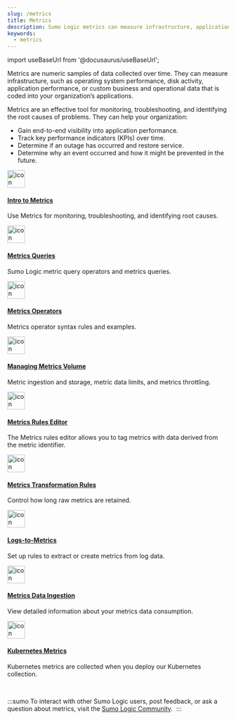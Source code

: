 ```yaml
---
slug: /metrics
title: Metrics
description: Sumo Logic metrics can measure infrastructure, application performance or custom business and operational data.
keywords:
  - metrics
---
```


import useBaseUrl from '@docusaurus/useBaseUrl';

Metrics are numeric samples of data collected over time. They can measure infrastructure, such as operating system performance, disk activity, application performance, or custom business and operational data that is coded into your organization’s applications.

Metrics are an effective tool for monitoring, troubleshooting, and identifying the root causes of problems. They can help your organization:

* Gain end-to-end visibility into application performance.
* Track key performance indicators (KPIs) over time.
* Determine if an outage has occurred and restore service.
* Determine why an event occurred and how it might be prevented in the future.

<div className="box-wrapper">
<div className="box smallbox card">
  <div className="container">
  <a href="/docs/metrics/introduction"><img src={useBaseUrl('img/icons/metrics.png')} alt="icon" width="40"/><h4>Intro to Metrics</h4></a>
  <p>Use Metrics for monitoring, troubleshooting, and identifying root causes.</p>
  </div>
</div>
<div className="box smallbox card">
  <div className="container">
  <a href="/docs/metrics/metrics-queries"><img src={useBaseUrl('img/icons/metrics.png')} alt="icon" width="40"/><h4>Metrics Queries</h4></a>
  <p>Sumo Logic metric query operators and metrics queries.</p>
  </div>
</div>
<div className="box smallbox card">
  <div className="container">
  <a href="/docs/metrics/metrics-operators"><img src={useBaseUrl('img/icons/metrics.png')} alt="icon" width="40"/><h4>Metrics Operators</h4></a>
  <p>Metrics operator syntax rules and examples.</p>
  </div>
</div>
<div className="box smallbox card">
  <div className="container">
  <a href="/docs/metrics/manage-metric-volume"><img src={useBaseUrl('img/icons/metrics.png')} alt="icon" width="40"/><h4>Managing Metrics Volume</h4></a>
  <p>Metric ingestion and storage, metric data limits, and metrics throttling.</p>
  </div>
</div>
<div className="box smallbox card">
  <div className="container">
  <a href="/docs/metrics/metric-rules-editor"><img src={useBaseUrl('img/icons/metrics.png')} alt="icon" width="40"/><h4>Metrics Rules Editor</h4></a>
  <p>The Metrics rules editor allows you to tag metrics with data derived from the metric identifier.</p>
  </div>
</div>
<div className="box smallbox card">
  <div className="container">
  <a href="/docs/metrics/metrics-transformation-rules"><img src={useBaseUrl('img/icons/metrics.png')} alt="icon" width="40"/><h4>Metrics Transformation Rules</h4></a>
  <p>Control how long raw metrics are retained.</p>
  </div>
</div>
<div className="box smallbox card">
  <div className="container">
  <a href="/docs/metrics/logs-to-metrics"><img src={useBaseUrl('img/icons/metrics.png')} alt="icon" width="40"/><h4>Logs-to-Metrics</h4></a>
  <p>Set up rules to extract or create metrics from log data.</p>
  </div>
</div>
<div className="box smallbox card">
  <div className="container">
  <a href="/docs/metrics/metrics-dpm"><img src={useBaseUrl('img/icons/metrics.png')} alt="icon" width="40"/><h4>Metrics Data Ingestion</h4></a>
  <p>View detailed information about your metrics data consumption.</p>
  </div>
</div>
<div className="box smallbox card">
  <div className="container">
  <a href="/docs/metrics/kubernetes-metrics"><img src={useBaseUrl('img/icons/metrics.png')} alt="icon" width="40"/><h4>Kubernetes Metrics</h4></a>
  <p>Kubernetes metrics are collected when you deploy our Kubernetes collection.</p>
  </div>
</div>
</div>

<br/>

:::sumo
To interact with other Sumo Logic users, post feedback, or ask a question about metrics, visit the [Sumo Logic Community](https://community.sumologic.com/s/topic/0TOE0000000gA6tOAE/Unified%20Logs%20and%20Metrics). 
:::
